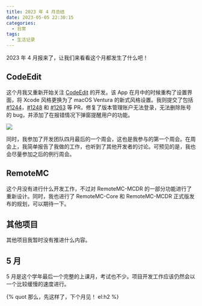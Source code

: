 ```yaml
---
title: 2023 年 4 月总结
date: 2023-05-05 22:30:15
categories:
  - 日常
tags:
  - 生活记录
---
```


2023 年 4 月报来了，让我们来看看这个月都发生了什么吧！

<!-- more -->

## CodeEdit

这个月我又重新开始关注 [CodeEdit](https://www.codeedit.app) 的开发。该 App 在月中的时候重构了设置界面，将 Xcode 风格更换为了 macOS Ventura 的新式风格设置。我则提交了包括 [#1244](https://github.com/CodeEditApp/CodeEdit/pull/1244)，[#1248](https://github.com/CodeEditApp/CodeEdit/pull/1248) 和 [#1263](https://github.com/CodeEditApp/CodeEdit/pull/1253) 等 PR，修复了版本管理账户无法登录，无法删除账号的 bug，并添加了在报错情况下弹窗提醒用户的功能。

![](https://img.cubik65536.top/235374253-cf3b904b-e0de-4d42-9c08-0572fc9bb761.png)

同时，我参加了开发团队四月最后的一个周会，这也是我参与的第一个周会。在周会上，我简单报告了我做的工作，也听到了其他开发者的讨论。可预见的是，我也会尽量参加之后的例行周会。

## RemoteMC

这个月没有进行什么开发工作，不过对 RemoteMC-MCDR 的一部分功能进行了重新设计。同时，我也进行了 RemoteMC-Core 和 RemoteMC-MCDR 正式版发布的规划，可以期待一下。

## 其他项目

其他项目我暂时没有推进什么内容。

## 5 月

5 月是这个学年最后一个完整的上课月，考试也不少。项目开发工作应该仍然会以一个比较缓慢的速度进行。

{% quot 那么，先这样了，下个月见！ el:h2 %}
